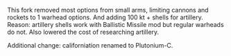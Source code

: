 This fork removed most options from small arms, limiting cannons and rockets to 1 warhead options.
And adding 100 kt + shells for artillery.
Reason: artillery shells work with Ballistic Missile mod but regular warheads do not. Also lowered the cost of researching artillery.

Additional change: californiation renamed to Plutonium-C.
